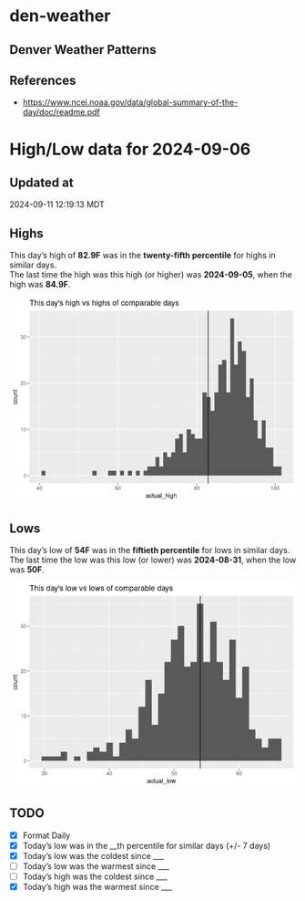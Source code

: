 

# den-weather

## Denver Weather Patterns

## References

- <https://www.ncei.noaa.gov/data/global-summary-of-the-day/doc/readme.pdf>

# High/Low data for 2024-09-06

## Updated at

2024-09-11 12:19:13 MDT

## Highs

This day’s high of **82.9F** was in the **twenty-fifth percentile** for
highs in similar days.  
The last time the high was this high (or higher) was **2024-09-05**,
when the high was **84.9F**.

![](readme_files/figure-commonmark/unnamed-chunk-4-1.png)

## Lows

This day’s low of **54F** was in the **fiftieth percentile** for lows in
similar days.  
The last time the low was this low (or lower) was **2024-08-31**, when
the low was **50F**.

![](readme_files/figure-commonmark/unnamed-chunk-6-1.png)

## TODO

- [x] Format Daily
- [x] Today’s low was in the \_\_th percentile for similar days (+/- 7
  days)
- [x] Today’s low was the coldest since \_\_\_
- [ ] Today’s low was the warmest since \_\_\_
- [ ] Today’s high was the coldest since \_\_\_
- [x] Today’s high was the warmest since \_\_\_
